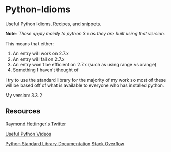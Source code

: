 Python-Idioms
=============

Useful Python Idioms, Recipes,  and snippets.

**Note**: *These apply mainly to python 3.x as they are built using that version.*

This means that either:

1. An entry will work on 2.7.x
2. An entry will fail on 2.7.x
3. An entry won't be efficient on 2.7.x (such as using range vs xrange)
4. Something I haven't thought of

I try to use the standard library for the majority of my work so most of these will be based
off of what is available to everyone who has installed python.

My version: 3.3.2

Resources
---------
[Raymond Hettinger's Twitter](https://twitter.com/raymondh)

[Useful Python Videos](http://www.youtube.com/watch?v=sPiWg5jSoZI&list=PLJaXNHXr5Ws3MpYMlRXTyrg_NMz1NhF__)

[Python Standard Library Documentation](http://docs.python.org/3.3/library/)
[Stack Overflow](http://stackoverflow.com/)
